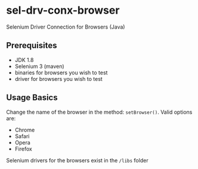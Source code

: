 # sel-drv-conx-browser
Selenium Driver Connection for Browsers (Java)

## Prerequisites
- JDK 1.8
- Selenium 3 (maven)
- binaries for browsers you wish to test
- driver for browsers you wish to test

## Usage Basics

Change the name of the browser in the method: `setBrowser()`.  Valid options are:

- Chrome
- Safari
- Opera
- Firefox

Selenium drivers for the browsers exist in the `/libs` folder
